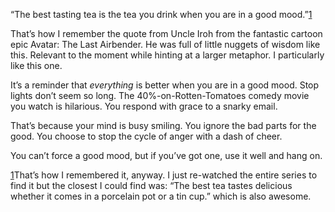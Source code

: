 

“The best tasting tea is the tea you drink when you are in a good mood.”[1](#fn1)

That’s how I remember the quote from Uncle Iroh from the fantastic cartoon epic Avatar: The Last Airbender.
He was full of little nuggets of wisdom like this. Relevant to the moment while hinting at a larger metaphor.
I particularly like this one. 

It’s a reminder that *everything* is better when you are in a good mood. Stop lights don’t seem so long.
The 40%-on-Rotten-Tomatoes comedy movie you watch is hilarious. You respond with grace to a snarky email. 

That’s because your mind is busy smiling. You ignore the bad parts for the good. You choose to stop the
cycle of anger with a dash of cheer.

You can’t force a good mood, but if you’ve got one, use it well and hang on.

[1](#r1)That’s how I remembered it, anyway. I just re-watched the entire series to find it but the closest I
could find was: “The best tea tastes delicious whether it comes in a porcelain pot or a tin cup.” which is
also awesome.